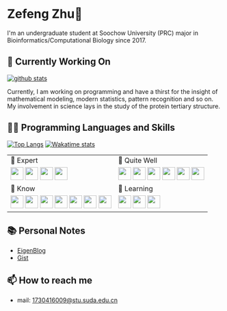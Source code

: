 # Zefeng Zhu👋

I'm an undergraduate student at Soochow University (PRC) major in Bioinformatics/Computational Biology since 2017.

## 🔭 Currently Working On

[![github stats](https://github-readme-stats.vercel.app/api?username=naturegeorge&count_private=true&show_icons=true&title_color=00FF00&icon_color=79ff97&text_color=DCDCDC&bg_color=20,151515,365050)](https://github.com/anuraghazra/github-readme-stats)

Currently, I am working on programming and have a thirst for the insight of mathematical modeling, modern statistics, pattern recognition and so on. My involvement in science lays in the study of the protein tertiary structure.

## 👨‍💻 Programming Languages and Skills

[![Top Langs](https://github-readme-stats.vercel.app/api/top-langs/?username=naturegeorge&hide=html,javascript&layout=compact&title_color=00FF00&text_color=DCDCDC&bg_color=20,151515,365050)](https://github.com/anuraghazra/github-readme-stats)
[![Wakatime stats](https://github-readme-stats.vercel.app/api/wakatime?username=ZZF&title_color=00FF00&text_color=DCDCDC&bg_color=20,151515,365050)](https://github.com/anuraghazra/github-readme-stats)

<table>
  <tr>
    <td>
      🌳 Expert
    </td>
    <td>
      🌾 Quite Well
    </td>
  </tr>
  <tr>
    <td>
      <code><img src="https://cdn.jsdelivr.net/npm/programming-languages-logos/src/python/python.png" height="30"></code>
      <code><img src="https://cdn.jsdelivr.net/npm/programming-languages-logos/src/java/java.png" height="30"></code>
      <code><img height="30" src="https://dist.neo4j.com/wp-content/uploads/neo4j_logo-325x150.png"></code>
      <code><img src="https://cdn.freebiesupply.com/logos/large/2x/latex-logo-png-transparent.png" height="30"></code>
    </td>
    <td>
      <code><img src="https://cdn.jsdelivr.net/npm/programming-languages-logos/src/r/r.png" height="30"></code>
      <code><img src="https://cdn.perl.org/perlweb/images/icons/header_camel.png" height="30"></code>
      <code><img height="30" src="https://seeklogo.com/images/M/matlab-logo-AE6C96A5DD-seeklogo.com.png"></code>
      <code><img height="30" src="https://upload.wikimedia.org/wikipedia/commons/thumb/e/eb/WolframCorporateLogo.svg/330px-WolframCorporateLogo.svg.png"></code>
      <code><img height="30" src="https://upload.wikimedia.org/wikipedia/en/thumb/1/17/Wolfram_Language_Logo_2016.svg/1200px-Wolfram_Language_Logo_2016.svg.png"></code>
      <code><img height="30" src="https://image.flaticon.com/icons/svg/603/603201.svg"></code>
    </td>
  </tr>
  <tr>
    <td>
      🌿 Know
    </td>
    <td>
      🌱 Learning
    </td>
  </tr>
    <tr>
    <td>
      <code><img src="https://cdn.jsdelivr.net/npm/programming-languages-logos/src/c/c.png" height="30"></code>
      <code><img src="https://cdn.jsdelivr.net/npm/programming-languages-logos/src/cpp/cpp.png" height="30"></code>
      <code><img src="https://cdn.jsdelivr.net/npm/programming-languages-logos/src/ruby/ruby.png" height="30"></code>
      <code><img src="https://cdn.jsdelivr.net/npm/programming-languages-logos/src/javascript/javascript.png" height="30"></code>
      <code><img src="https://cdn.jsdelivr.net/npm/programming-languages-logos/src/typescript/typescript.png" height="30"></code>
      <code><img src="https://cdn.jsdelivr.net/npm/programming-languages-logos/src/html/html.png" height="30"></code>
      <code><img src="https://cdn.jsdelivr.net/npm/programming-languages-logos/src/php/php.png" height="30"></code>
    </td>
    <td>
      <code><img height="30" src="https://upload.wikimedia.org/wikipedia/commons/thumb/f/f3/Apache_Spark_logo.svg/1200px-Apache_Spark_logo.svg.png"></code>
      <code><img height="30" src="https://graphql.org/img/logo.svg"></code>
      <code><img height="30" src="https://spzone-simpleprogrammer.netdna-ssl.com/wp-content/uploads/2017/04/Domain-Specific-Languages.png"></code>
    </td>
  </tr>
</table>


## 📚 Personal Notes

* [EigenBlog](https://naturegeorge.github.io/eigenblog/)
* [Gist](https://gist.github.com/NatureGeorge)

## 📫 How to reach me

* mail: 1730416009@stu.suda.edu.cn


